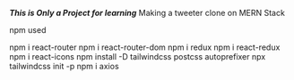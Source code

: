 ***This is Only a Project for learning***
Making a tweeter clone on MERN Stack




npm used

npm i react-router
npm i react-router-dom
npm i redux
npm i react-redux
npm i react-icons
npm install -D tailwindcss postcss autoprefixer
npx tailwindcss init -p
npm i axios

